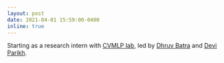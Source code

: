 ```yaml
---
layout: post
date: 2021-04-01 15:59:00-0400
inline: true
---
```


Starting as a research intern with [CVMLP lab](https://mlp.cc.gatech.edu/), led by [Dhruv Batra](https://www.cc.gatech.edu/~dbatra/) and [Devi Parikh](https://www.cc.gatech.edu/~parikh/).